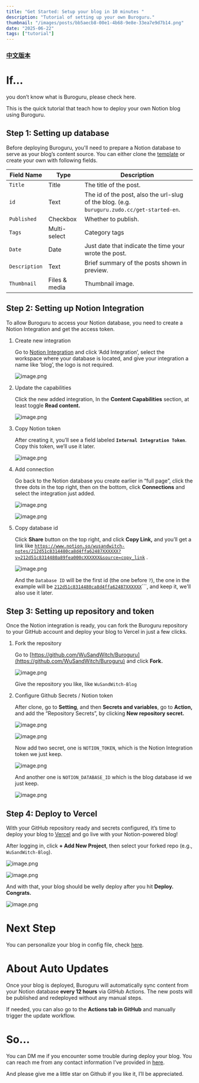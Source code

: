 ```yaml
---
title: "Get Started: Setup your blog in 10 minutes "
description: "Tutorial of setting up your own Buroguru."
thumbnail: "/images/posts/bb5aecb8-00e1-4b68-9e8e-33ea7e9d7b14.png"
date: "2025-06-22"
tags: ["tutorial"]
---
```


### [中文版本](https://buroguru.zudo.cc/posts/get-started-zh)


# If…


you don’t know what is Buroguru, please check here.


This is the quick tutorial that teach how to deploy your own Notion blog using Buroguru.


## Step 1: Setting up database


Before deploying Buroguru, you'll need to prepare a Notion database to serve as your blog’s content source. You can either clone the [template](/21ad51c831448068b621f3b5def5dd2d) or create your own with following fields.


| Field Name    | Type          | Description                                                                                 |
| ------------- | ------------- | ------------------------------------------------------------------------------------------- |
| `Title`       | Title         | The title of the post.                                                                      |
| `id`          | Text          | The id of the post, also the url-slug of the blog. (e.g. `buruguru.zudo.cc/get-started-en`. |
| `Published`   | Checkbox      | Whether to publish.                                                                         |
| `Tags`        | Multi-select  | Category tags                                                                               |
| `Date`        | Date          | Just date that indicate the time your wrote the post.                                       |
| `Description` | Text          | Brief summary of the posts shown in preview.                                                |
| `Thumbnail`   | Files & media | Thumbnail image.                                                                            |


## Step 2: Setting up Notion Integration


To allow Buroguru to access your Notion database, you need to create a Notion Integration and get the access token.

1. Create new integration

	Go to [Notion Integration](https://www.notion.so/profile/integrations) and click ‘Add Integration’, select the workspace where your database is located, and give your integration a name like ‘blog’, the logo is not required.


	![image.png](/images/posts/d68069e9-744b-4ef6-8a35-a6f7652c873c.png)

2. Update the capabilities

	Click the new added integration, In the **Content Capabilities** section, at least toggle **Read content.**


	![image.png](/images/posts/496fec2b-ffee-4328-ab2b-4aaacb32675b.png)

3. Copy Notion token

	After creating it, you’ll see a field labeled **`Internal Integration Token`**. Copy this token, we’ll use it later.


	![image.png](/images/posts/72c66f06-5b3e-491c-9759-9b86918bfd1d.png)

4. Add connection

	Go back to the Notion database you create earlier in “full page”, click the three dots in the top right, then on the bottom, click **Connections** and select the integration just added.


	![image.png](/images/posts/b29c20aa-b5a7-4bcd-8afe-9f3199fe3b4e.png)


	![image.png](/images/posts/89630fdd-7e89-4ef9-bbf0-d29e3bbcca3a.png)

5. Copy database id

	Click **Share** button on the top right, and click **Copy Link,** and you’ll get a link like [`https://www.notion.so/wusandwitch-notes/212d51c8314480ca8d4ffa62487XXXXXX?v=212d51c8314480a89fea000cXXXXXX&source=copy_link`](https://www.notion.so/wusandwitch-notes/212d51c8314480ca8d4ffa624873e734?v=212d51c8314480a89fea000c43f4e73f) .


	![image.png](/images/posts/5d56241a-dccc-4e8b-b4e6-34785cec3066.png)


	And the `Database ID` will be the first id (the one before `?`), the one in the example will be  [`212d51c8314480ca8d4ffa62487XXXXXX`](https://www.notion.so/wusandwitch-notes/212d51c8314480ca8d4ffa624873e734?v=212d51c8314480a89fea000c43f4e73f)```, and keep it, we'll also use it later.


## Step 3: Setting up repository and token


Once the Notion integration is ready, you can fork the Buroguru repository to your GitHub account and deploy your blog to Vercel in just a few clicks.

1. Fork the repository

	Go to [https://github.com/WuSandWitch/Buroguru](https://github.com/WuSandWitch/Buroguru) and click **Fork.**


	![image.png](/images/posts/d8e67652-541e-4a24-9d24-f3822671ffa5.png)


	Give the repository you like, like `WuSandWitch-Blog`

2. Configure Github Secrets /  Notion token

	After clone, go to **Setting**, and then **Secrets and variables**, go to **Action,** and add the “Repository Secrets”, by clicking **New repository secret.**


	![image.png](/images/posts/17c54c46-046e-4706-a7ef-4c6a622f9fe6.png)


	![image.png](/images/posts/5fc0afbc-c087-45af-abe6-bccbc23fa9fd.png)


	Now add two secret, one is `NOTION_TOKEN`, which is the Notion Integration token we just keep.


	![image.png](/images/posts/546291cb-dba1-415c-a2f1-c3f4ac482943.png)


	And another one is `NOTION_DATABASE_ID` which is the blog database id we just keep.


	![image.png](/images/posts/f3911c85-4025-44f7-b0cb-4c7f0561065b.png)


## Step 4: Deploy to Vercel


With your GitHub repository ready and secrets configured, it’s time to deploy your blog to [Vercel](https://vercel.com/) and go live with your Notion-powered blog!


After logging in, click **+ Add New Project**, then select your forked repo (e.g., `WuSandWitch-Blog`).


![image.png](/images/posts/7bcc4a3b-1d89-4da5-8ab4-2d73fe6562cd.png)


![image.png](/images/posts/3021ae33-50ad-4a09-90a9-2e45c564e3ba.png)


And with that, your blog should be welly deploy after you hit **Deploy. Congrats.**


![image.png](/images/posts/c2969a17-d800-4144-96e5-cbc524d01102.png)


# Next Step


You can personalize your blog in config file, check [here](https://buroguru.zudo.cc/posts/config-guide-en).


# About Auto Updates


Once your blog is deployed, Buroguru will automatically sync content from your Notion database **every 12 hours** via GitHub Actions. The new posts will be published and redeployed without any manual steps.


If needed, you can also go to the **Actions tab in GitHub** and manually trigger the update workflow.


# So…


You can DM me if you encounter some trouble during deploy your blog. You can reach me from any contact information I’ve provided in [here](https://wusandwitch.zudo.cc/).


And please give me a little star on Github if you like it, I’ll be appreciated.


